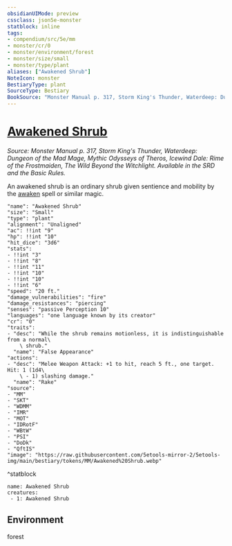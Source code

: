 ```yaml
---
obsidianUIMode: preview
cssclass: json5e-monster
statblock: inline
tags:
- compendium/src/5e/mm
- monster/cr/0
- monster/environment/forest
- monster/size/small
- monster/type/plant
aliases: ["Awakened Shrub"]
NoteIcon: monster
BestiaryType: plant
SourceType: Bestiary
BookSource: "Monster Manual p. 317, Storm King's Thunder, Waterdeep: Dungeon of the Mad Mage, Mythic Odysseys of Theros, Icewind Dale: Rime of the Frostmaiden, The Wild Beyond the Witchlight. Available in the SRD and the Basic Rules."
---
```

# [Awakened Shrub](2-Mechanics/CLI/bestiary/plant/awakened-shrub.md)
*Source: Monster Manual p. 317, Storm King's Thunder, Waterdeep: Dungeon of the Mad Mage, Mythic Odysseys of Theros, Icewind Dale: Rime of the Frostmaiden, The Wild Beyond the Witchlight. Available in the SRD and the Basic Rules.*  

An awakened shrub is an ordinary shrub given sentience and mobility by the [awaken](/2-Mechanics/CLI/spells/awaken.md) spell or similar magic.

```statblock
"name": "Awakened Shrub"
"size": "Small"
"type": "plant"
"alignment": "Unaligned"
"ac": !!int "9"
"hp": !!int "10"
"hit_dice": "3d6"
"stats":
- !!int "3"
- !!int "8"
- !!int "11"
- !!int "10"
- !!int "10"
- !!int "6"
"speed": "20 ft."
"damage_vulnerabilities": "fire"
"damage_resistances": "piercing"
"senses": "passive Perception 10"
"languages": "one language known by its creator"
"cr": "0"
"traits":
- "desc": "While the shrub remains motionless, it is indistinguishable from a normal\
    \ shrub."
  "name": "False Appearance"
"actions":
- "desc": "Melee Weapon Attack: +1 to hit, reach 5 ft., one target. Hit: 1 (1d4\
    \ - 1) slashing damage."
  "name": "Rake"
"source":
- "MM"
- "SKT"
- "WDMM"
- "IMR"
- "MOT"
- "IDRotF"
- "WBtW"
- "PSI"
- "DoDk"
- "QftIS"
"image": "https://raw.githubusercontent.com/5etools-mirror-2/5etools-img/main/bestiary/tokens/MM/Awakened%20Shrub.webp"
```
^statblock

```encounter-table
name: Awakened Shrub
creatures:
 - 1: Awakened Shrub
```

## Environment

forest
